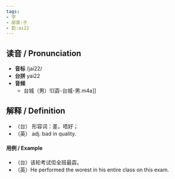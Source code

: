 ```yaml
---
tags:
- 字
- 部首:子
- 韵:ai22
---
```


## __读音__ / Pronunciation

- __音标__ /jai22/
- __台拼__ yai22
- __音频__
	- 台城（男）![[孬-台城-男.m4a]]

## 解释 / Definition

- （台） 形容词：差，唔好；
- （英） adj. bad in quality.

#### 用例 / Example 

- （台）该轮考试佢全班最孬。
- （英）He performed the worest in his entire class on this exam.